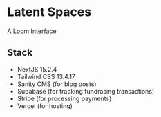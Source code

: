 # Latent Spaces
A Loom Interface

## Stack
- NextJS 15.2.4
- Tailwind CSS 13.4.17
- Sanity CMS (for blog posts)
- Supabase (for tracking fundrasing transactions)
- Stripe (for processing payments)
- Vercel (for hosting)
